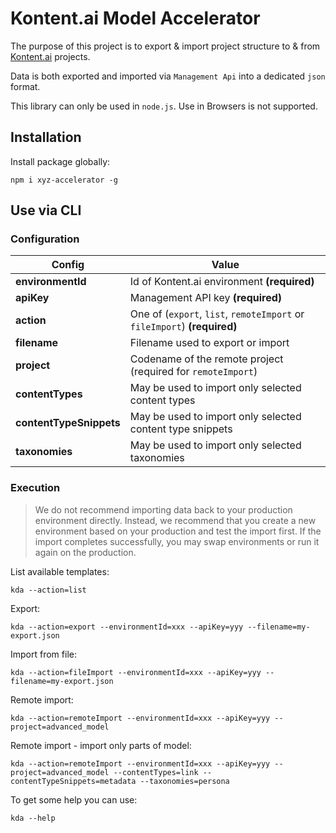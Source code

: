 # Kontent.ai Model Accelerator

The purpose of this project is to export & import project structure to & from [Kontent.ai](https://kontent.ai) projects.

Data is both exported and imported via `Management Api` into a dedicated `json` format.

This library can only be used in `node.js`. Use in Browsers is not supported.

## Installation

Install package globally:

`npm i xyz-accelerator -g`

## Use via CLI

### Configuration

| Config                  | Value                                                                    |
| ----------------------- | ------------------------------------------------------------------------ |
| **environmentId**       | Id of Kontent.ai environment **(required)**                              |
| **apiKey**              | Management API key **(required)**                                        |
| **action**              | One of (`export`, `list`, `remoteImport` or `fileImport`) **(required)** |
| **filename**            | Filename used to export or import                                        |
| **project**             | Codename of the remote project (required for `remoteImport`)             |
| **contentTypes**        | May be used to import only selected content types                        |
| **contentTypeSnippets** | May be used to import only selected content type snippets                |
| **taxonomies**          | May be used to import only selected taxonomies                           |

### Execution

> We do not recommend importing data back to your production environment directly. Instead, we recommend that you create
> a new environment based on your production and test the import first. If the import completes successfully, you may
> swap environments or run it again on the production.

List available templates:

`kda --action=list`

Export:

`kda --action=export --environmentId=xxx --apiKey=yyy --filename=my-export.json`

Import from file:

`kda --action=fileImport --environmentId=xxx --apiKey=yyy --filename=my-export.json`

Remote import:

`kda --action=remoteImport --environmentId=xxx --apiKey=yyy --project=advanced_model`

Remote import - import only parts of model:

`kda --action=remoteImport --environmentId=xxx --apiKey=yyy --project=advanced_model --contentTypes=link --contentTypeSnippets=metadata --taxonomies=persona`

To get some help you can use:

`kda --help`
